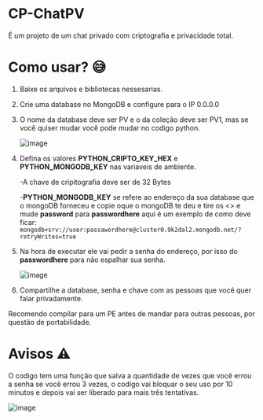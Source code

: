 # CP-ChatPV
É um projeto de um chat privado com criptografia e privacidade total.

# Como usar? 😅

1. Baixe os arquivos e bibliotecas nessesarias.
2. Crie uma database no MongoDB e configure para o IP 0.0.0.0
3. O nome da database deve ser PV e o da coleção deve ser PV1, mas se você quiser mudar você pode mudar no codigo python.
   
   ![image](https://github.com/UserNotfoundR/CP-ChatPV/assets/128847349/fcc565fc-6bc6-439b-83c4-719165ef3e91)

4. Defina os valores **PYTHON_CRIPTO_KEY_HEX** e **PYTHON_MONGODB_KEY** nas variaveis de ambiente.
 
   -A chave de cripitografia deve ser de 32 Bytes
   
   -**PYTHON_MONGODB_KEY** se refere ao endereço da sua database que o mongoDB forneceu e copie oque o mongoDB te deu e tire os <> e mude **password** para **passwordhere** aqui é um 
   exemplo de como deve ficar:
   ```mongodb+srv://user:passawordhere@cluster0.9k2dal2.mongodb.net/?retryWrites=true```
6. Na hora de executar ele vai pedir a senha do endereço, por isso do **passwordhere** para não espalhar sua senha.
   
   ![image](https://github.com/UserNotfoundR/CP-ChatPV/assets/128847349/523b2fb3-a059-4c82-8930-20e24a080c21)

6. Compartilhe a database, senha e chave com as pessoas que você quer falar privadamente.

Recomendo compilar para um PE antes de mandar para outras pessoas, por questão de portabilidade.
# Avisos ⚠️

O codigo tem uma função que salva a quantidade de vezes que você errou a senha se você errou 3 vezes, o codígo vai bloquar o seu uso por 10 minutos e depois vai ser liberado para mais três tentativas.

   ![image](https://github.com/UserNotfoundR/CP-ChatPV/assets/128847349/9228e637-d6a1-4473-a3ef-bfe8f436960f)

